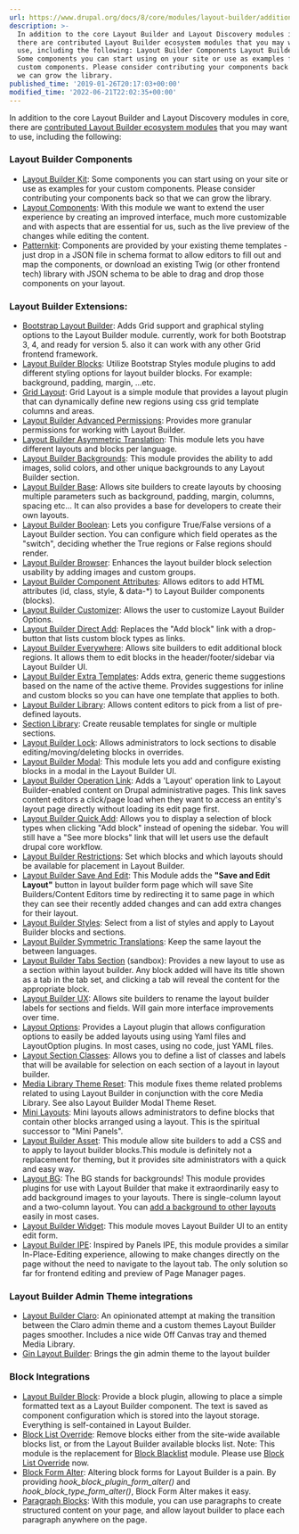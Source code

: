 ```yaml
---
url: https://www.drupal.org/docs/8/core/modules/layout-builder/additional-modules
description: >-
  In addition to the core Layout Builder and Layout Discovery modules in core,
  there are contributed Layout Builder ecosystem modules that you may want to
  use, including the following: Layout Builder Components Layout Builder Kit:
  Some components you can start using on your site or use as examples for your
  custom components. Please consider contributing your components back so that
  we can grow the library.
published_time: '2019-01-26T20:17:03+00:00'
modified_time: '2022-06-21T22:02:35+00:00'
---
```

In addition to the core Layout Builder and Layout Discovery modules in core, there are [contributed Layout Builder ecosystem modules](https://www.drupal.org/project/layout%5Fbuilder/ecosystem) that you may want to use, including the following:

### Layout Builder Components

* [Layout Builder Kit](https://www.drupal.org/project/layout%5Fbuilder%5Fkit): Some components you can start using on your site or use as examples for your custom components. Please consider contributing your components back so that we can grow the library.
* [Layout Components](https://www.drupal.org/project/layoutcomponents): With this module we want to extend the user experience by creating an improved interface, much more customizable and with aspects that are essential for us, such as the live preview of the changes while editing the content.
* [Patternkit](https://www.drupal.org/project/patternkit): Components are provided by your existing theme templates - just drop in a JSON file in schema format to allow editors to fill out and map the components, or download an existing Twig (or other frontend tech) library with JSON schema to be able to drag and drop those components on your layout.

### Layout Builder Extensions:

* [Bootstrap Layout Builder](https://www.drupal.org/project/bootstrap%5Flayout%5Fbuilder): Adds Grid support and graphical styling options to the Layout Builder module. currently, work for both Bootstrap 3, 4, and ready for version 5\. also it can work with any other Grid frontend framework.
* [Layout Builder Blocks](https://www.drupal.org/project/layout%5Fbuilder%5Fblocks): Utilize Bootstrap Styles module plugins to add different styling options for layout builder blocks. For example: background, padding, margin, ...etc.
* [Grid Layout](https://www.drupal.org/project/grid%5Flayout): Grid Layout is a simple module that provides a layout plugin that can dynamically define new regions using css grid template columns and areas.
* [Layout Builder Advanced Permissions](https://www.drupal.org/project/layout%5Fbuilder%5Fperms): Provides more granular permissions for working with Layout Builder.
* [Layout Builder Asymmetric Translation](https://www.drupal.org/project/layout%5Fbuilder%5Fat): This module lets you have different layouts and blocks per language.
* [Layout Builder Backgrounds](https://www.drupal.org/project/layout%5Fbuilder%5Fbackgrounds): This module provides the ability to add images, solid colors, and other unique backgrounds to any Layout Builder section.
* [Layout Builder Base](https://www.drupal.org/project/layout%5Fbuilder%5Fbase): Allows site builders to create layouts by choosing multiple parameters such as background, padding, margin, columns, spacing etc... It can also provides a base for developers to create their own layouts.
* [Layout Builder Boolean](https://www.drupal.org/project/layout%5Fbuilder%5Fboolean): Lets you configure True/False versions of a Layout Builder section. You can configure which field operates as the "switch", deciding whether the True regions or False regions should render.
* [Layout Builder Browser](https://www.drupal.org/project/layout%5Fbuilder%5Fbrowser): Enhances the layout builder block selection usability by adding images and custom groups.
* [Layout Builder Component Attributes](/project/layout%5Fbuilder%5Fcomponent%5Fattributes): Allows editors to add HTML attributes (id, class, style, & data-\*) to Layout Builder components (blocks).
* [Layout Builder Customizer](https://www.drupal.org/project/layout%5Fbuilder%5Fcustomizer): Allows the user to customize Layout Builder Options.
* [Layout Builder Direct Add](https://www.drupal.org/project/lb%5Fdirect%5Fadd): Replaces the "Add block" link with a drop-button that lists custom block types as links.
* [Layout Builder Everywhere](https://www.drupal.org/project/lb%5Feverywhere): Allows site builders to edit additional block regions. It allows them to edit blocks in the header/footer/sidebar via Layout Builder UI.
* [Layout Builder Extra Templates](https://www.drupal.org/project/layout%5Fbuilder%5Fextra%5Ftemplates): Adds extra, generic theme suggestions based on the name of the active theme. Provides suggestions for inline and custom blocks so you can have one template that applies to both.
* [Layout Builder Library](https://www.drupal.org/project/layout%5Flibrary): Allows content editors to pick from a list of pre-defined layouts.
* [Section Library](https://www.drupal.org/project/section%5Flibrary): Create reusable templates for single or multiple sections.
* [Layout Builder Lock](https://www.drupal.org/project/layout%5Fbuilder%5Flock): Allows administrators to lock sections to disable editing/moving/deleting blocks in overrides.
* [Layout Builder Modal](https://www.drupal.org/project/layout%5Fbuilder%5Fmodal): This module lets you add and configure existing blocks in a modal in the Layout Builder UI.
* [Layout Builder Operation Link](https://www.drupal.org/project/layout%5Fbuilder%5Foperation%5Flink): Adds a 'Layout' operation link to Layout Builder-enabled content on Drupal administrative pages. This link saves content editors a click/page load when they want to access an entity's layout page directly without loading its edit page first.
* [Layout Builder Quick Add](https://www.drupal.org/project/layout%5Fbuilder%5Fquick%5Fadd): Allows you to display a selection of block types when clicking "Add block" instead of opening the sidebar. You will still have a "See more blocks" link that will let users use the default drupal core workflow.
* [Layout Builder Restrictions](/project/layout%5Fbuilder%5Frestrictions): Set which blocks and which layouts should be available for placement in Layout Builder.
* [Layout Builder Save And Edit](https://www.drupal.org/project/layout%5Fbuilder%5Fsave%5Fand%5Fedit): This Module adds the **"Save and Edit Layout"** button in layout builder form page which will save Site Builders/Content Editors time by redirecting it to same page in which they can see their recently added changes and can add extra changes for their layout.
* [Layout Builder Styles](https://www.drupal.org/project/layout%5Fbuilder%5Fstyles): Select from a list of styles and apply to Layout Builder blocks and sections.
* [Layout Builder Symmetric Translations](https://www.drupal.org/project/layout%5Fbuilder%5Fst): Keep the same layout the between languages.
* [Layout Builder Tabs Section](https://www.drupal.org/sandbox/surgemartin/3080713) (sandbox): Provides a new layout to use as a section within layout builder. Any block added will have its title shown as a tab in the tab set, and clicking a tab will reveal the content for the appropriate block.
* [Layout Builder UX](https://www.drupal.org/project/lb%5Fux): Allows site builders to rename the layout builder labels for sections and fields. Will gain more interface improvements over time.
* [Layout Options](https://www.drupal.org/project/layout%5Foptions): Provides a Layout plugin that allows configuration options to easily be added layouts using using Yaml files and LayoutOption plugins. In most cases, using no code, just YAML files.
* [Layout Section Classes](https://www.drupal.org/project/layout%5Fsection%5Fclasses): Allows you to define a list of classes and labels that will be available for selection on each section of a layout in layout builder.
* [Media Library Theme Reset](https://www.drupal.org/project/media%5Flibrary%5Ftheme%5Freset): This module fixes theme related problems related to using Layout Builder in conjunction with the core Media Library. See also Layout Builder Modal Theme Reset.
* [Mini Layouts](https://www.drupal.org/project/mini%5Flayouts): Mini layouts allows administrators to define blocks that contain other blocks arranged using a layout. This is the spiritual successor to "Mini Panels".
* [Layout Builder Asset](https://www.drupal.org/project/layout%5Fbuilder%5Fasset): This module allow site builders to add a CSS and to apply to layout builder blocks.This module is definitely not a replacement for theming, but it provides site administrators with a quick and easy way.
* [Layout BG](https://www.drupal.org/project/layout%5Fbg): The BG stands for backgrounds! This module provides plugins for use with Layout Builder that make it extraordinarily easy to add background images to your layouts. There is single-column layout and a two-column layout. You can [add a background to other layouts](https://www.drupal.org/docs/8/modules/layout-bg/layout-bg-examples/layout-bg-example-bricks-layout) easily in most cases.
* [Layout Builder Widget](https://www.drupal.org/project/layout%5Fbuilder%5Fwidget): This module moves Layout Builder UI to an entity edit form.
* [Layout Builder IPE](https://www.drupal.org/project/layout%5Fbuilder%5Fipe): Inspired by Panels IPE, this module provides a similar In-Place-Editing experience, allowing to make changes directly on the page without the need to navigate to the layout tab. The only solution so far for frontend editing and preview of Page Manager pages.

### Layout Builder Admin Theme integrations

* [Layout Builder Claro](https://www.drupal.org/project/lb%5Fclaro): An opinionated attempt at making the transition between the Claro admin theme and a custom themes Layout Builder pages smoother. Includes a nice wide Off Canvas tray and themed Media Library.
* [Gin Layout Builder](https://www.drupal.org/project/gin%5Flb): Brings the gin admin theme to the layout builder

### Block Integrations

* [Layout Builder Block](https://www.drupal.org/project/layout%5Fbuilder%5Fblock): Provide a block plugin, allowing to place a simple formatted text as a Layout Builder component. The text is saved as component configuration which is stored into the layout storage. Everything is self-contained in Layout Builder.
* [Block List Override](https://www.drupal.org/project/block%5Flist%5Foverride): Remove blocks either from the site-wide available blocks list, or from the Layout Builder available blocks list. Note: This module is the replacement for [Block Blacklist](https://www.drupal.org/project/block%5Fblacklist) module. Please use [Block List Override](http://www.drupal.org/project/block%5Flist%5Foverride) now.
* [Block Form Alter](https://www.drupal.org/project/block%5Fform%5Falter): Altering block forms for Layout Builder is a pain. By providing _hook\_block\_plugin\_form\_alter()_ and _hook\_block\_type\_form\_alter()_, Block Form Alter makes it easy.
* [Paragraph Blocks](https://www.drupal.org/project/paragraph%5Fblocks): With this module, you can use paragraphs to create structured content on your page, and allow layout builder to place each paragraph anywhere on the page.